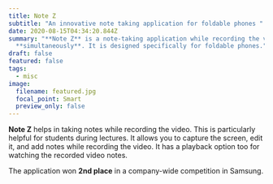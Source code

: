 ```yaml
---
title: Note Z
subtitle: "An innovative note taking application for foldable phones "
date: 2020-08-15T04:34:20.844Z
summary: "**Note Z** is a note-taking application while recording the video
  **simultaneously**. It is designed specifically for foldable phones."
draft: false
featured: false
tags:
  - misc
image:
  filename: featured.jpg
  focal_point: Smart
  preview_only: false
---
```

**Note Z** helps in taking notes while recording the video. This is particularly helpful for students during lectures. It allows you to capture the screen, edit it, and add notes while recording the video. It has a playback option too for watching the recorded video notes.

The application won **2nd place** in a company-wide competition in Samsung.
